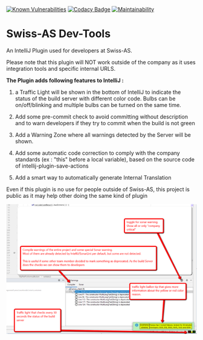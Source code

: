 [![Known Vulnerabilities](https://snyk.io/test/github/alain57/swissas-dev-tools/badge.svg?targetFile=build.gradle)](https://snyk.io/test/github/alain57/swissas-dev-tools?targetFile=build.gradle) [![Codacy Badge](https://api.codacy.com/project/badge/Grade/ca8fb7777f0b4982a31ed6824bb3a491)](https://www.codacy.com/manual/alain57/swissas-dev-tools?utm_source=github.com&amp;utm_medium=referral&amp;utm_content=alain57/swissas-dev-tools&amp;utm_campaign=Badge_Grade)
[![Maintainability](https://api.codeclimate.com/v1/badges/0d04e7590d8b723674b3/maintainability)](https://codeclimate.com/github/alain57/swissas-dev-tools/maintainability)
# Swiss-AS Dev-Tools
An IntelliJ Plugin used for developers at Swiss-AS.

Please note that this plugin will NOT work outside of the company as it uses integration tools and specific internal URLS.

**The Plugin adds following features to IntelliJ :**

1. a Traffic Light will be shown in the bottom of IntelliJ to indicate the status of the build server with different color code.
Bulbs can be on/off/blinking and multiple bulbs can be turned on the same time.

2. Add some pre-commit check to avoid committing without description and to warn developers if they try to commit when the build is not green

3. Add a Warning Zone where all warnings detected by the Server will be shown.

4. Add some automatic code correction to comply with the company standards (ex : "this" before a local variable), based on the source code of intellij-plugin-save-actions

5. Add a smart way to automatically generate Internal Translation

Even if this plugin is no use for people outside of Swiss-AS, this project is public as it may help other doing the same kind of plugin

![ScreenShot](/doc/screenshot.png)
